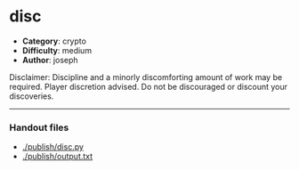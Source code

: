 disc
======================

- **Category**: crypto
- **Difficulty**: medium
- **Author**: joseph

Disclaimer: Discipline and a minorly discomforting amount of work may be
required. Player discretion advised. Do not be discouraged or discount your
discoveries.

---

### Handout files

- [./publish/disc.py](./publish/disc.py)
- [./publish/output.txt](./publish/output.txt)
